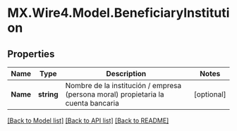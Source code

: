# MX.Wire4.Model.BeneficiaryInstitution
## Properties

Name | Type | Description | Notes
------------ | ------------- | ------------- | -------------
**Name** | **string** | Nombre de la institución / empresa (persona moral) propietaria la cuenta bancaria | [optional] 

[[Back to Model list]](../README.md#documentation-for-models) [[Back to API list]](../README.md#documentation-for-api-endpoints) [[Back to README]](../README.md)

